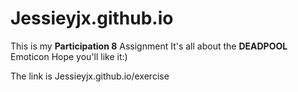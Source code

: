 # Jessieyjx.github.io

This is my **Participation 8** Assignment
It's all about the __DEADPOOL__ Emoticon
Hope you'll like it:)

The link is Jessieyjx.github.io/exercise
